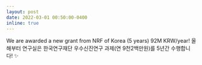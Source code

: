 ```yaml
---
layout: post
date: 2022-03-01 00:50:00-0400
inline: true
---
```


We are awarded a new grant from NRF of Korea (5 years) 92M KRW/year! 올해부터 연구실은 한국연구재단 우수신진연구 과제(연 9천2백만원)를 5년간 수행합니다! :sparkles:
